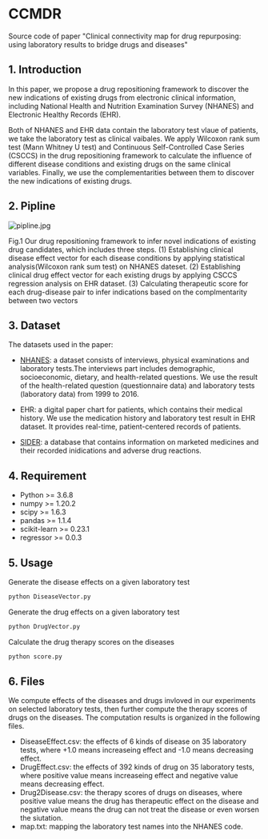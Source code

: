 # CCMDR
Source code of paper "Clinical connectivity map for drug repurposing: using laboratory results to bridge drugs and diseases"
## 1. Introduction 

In this paper, we propose a drug repositioning framework to discover the new indications of existing drugs from electronic 
clinical information, including National Health and Nutrition Examination Survey (NHANES) and Electronic Healthy Records (EHR). 

Both of NHANES and EHR data contain the laboratory test vlaue of patients, we take the laboratory test as clinical vaibales. 
We apply Wilcoxon rank sum test (Mann Whitney U test) and Continuous Self-Controlled Case Series (CSCCS) in the drug repositioning 
framework to calculate the influence of different disease conditions and existing drugs on the same clinical variables. Finally,
we use the complementarities between them to discover the new indications of existing drugs. 


## 2. Pipline

![pipline.jpg](https://github.com/HoytWen/CCM-Drug-Repositioning/blob/master/pipline.jpg)

Fig.1 Our drug repositioning framework to infer novel indications of existing drug candidates, which includes three steps. 
(1) Establishing clinical disease effect vector for each disease conditions by applying statistical analysis(Wilcoxon rank sum test) on NHANES dateset.
(2) Establishing clinical drug effect vector for each existing drugs by applying CSCCS regression analysis on EHR dataset. 
(3) Calculating therapeutic score for each drug-disease pair to infer indications based on the complmentarity between two vectors 

## 3. Dataset

The datasets used in the paper:

+ [NHANES](https://wwwn.cdc.gov/nchs/nhanes/Default.aspx): a dataset consists of interviews, physical examinations and laboratory tests.The interviews part includes demographic, socioeconomic, dietary, and health-related questions. We use the result of the health-related question (questionnaire data) and laboratory tests (laboratory data) from 1999 to 2016. 

+ EHR: a digital paper chart for patients, which contains their medical history. We use the medication history and laboratory test result in EHR dataset. It provides real-time, patient-centered records of patients. 

+ [SIDER](http://sideeffects.embl.de): a database that contains information on marketed medicines and their recorded inidications and adverse drug reactions. 

## 4. Requirement 
- Python >= 3.6.8
- numpy >= 1.20.2
- scipy >= 1.6.3
- pandas >= 1.1.4
- scikit-learn >= 0.23.1
- regressor >= 0.0.3 

## 5. Usage
Generate the disease effects on a given laboratory test
  ```sh
  python DiseaseVector.py
  ```
 Generate the drug effects on a given laboratory test
  ```sh
  python DrugVector.py
  ```
 Calculate the drug therapy scores on the diseases
  ```sh
  python score.py
  ```
## 6. Files 
We compute effects of the diseases and drugs invloved in our experiments on selected laboratory tests, then further compute the therapy scores of drugs on the diseases. The computation results is organized in the following files.
- DiseaseEffect.csv: the effects of 6 kinds of disease on 35 laboratory tests, where +1.0 means increaseing effect and -1.0 means decreasing effect. 
- DrugEffect.csv: the effects of 392 kinds of drug on 35 laboratory tests, where positive value means increaseing effect and negative value means decreasing effect. 
- Drug2Disease.csv: the therapy scores of drugs on diseases, where positive value means the drug has therapeutic effect on the disease and negative value means the drug can not treat the disease or even worsen the siutation. 
- map.txt: mapping the laboratory test names into the NHANES code. 
